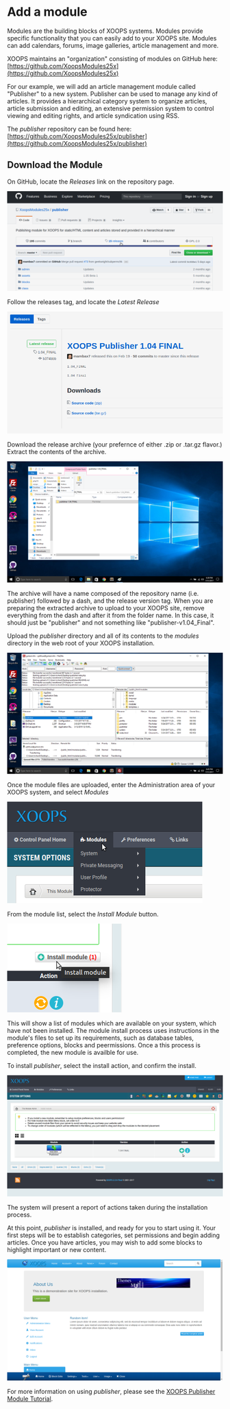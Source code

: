 # Add a module

Modules are the building blocks of XOOPS systems. Modules provide specific functionality that you can easily add to your XOOPS site. Modules can add calendars, forums, image galleries, article management and more.

XOOPS maintains an "organization" consisting of modules on GitHub here: [https://github.com/XoopsModules25x](https://github.com/XoopsModules25x)

For our example, we will add an article management module called "Publisher" to a new system. Publisher can be used to manage any kind of articles. It provides a hierarchical category system to organize articles, article submission and editing, an extensive permission system to control viewing and editing rights, and article syndication using RSS.

The _publisher_ repository can be found here: [https://github.com/XoopsModules25x/publisher](https://github.com/XoopsModules25x/publisher)

## Download the Module

On GitHub, locate the _Releases_ link on the repository page.

![XOOPS Module on GitHub](../../.gitbook/assets/module-github-01.png)

Follow the releases tag, and locate the _Latest Release_

![XOOPS Module Release on GitHub](../../.gitbook/assets/module-github-02.png)

Download the release archive \(your prefernce of either .zip or .tar.gz flavor.\) Extract the contents of the archive.

![XOOPS Module Release on GitHub](../../.gitbook/assets/module-extract-01.png)

The archive will have a name composed of the repository name \(i.e. publisher\) followed by a dash, and the release version tag. When you are preparing the extracted archive to upload to your XOOPS site, remove everything from the dash and after it from the folder name. In this case, it should just be "publisher" and not something like "publisher-v1.04\_Final".

Upload the _publisher_ directory and all of its contents to the _modules_ directory in the web root of your XOOPS installation.

![XOOPS Module Release on GitHub](../../.gitbook/assets/module-upload-01.png)

Once the module files are uploaded, enter the Administration area of your XOOPS system, and select _Modules_

![XOOPS Module Administration](../../.gitbook/assets/module-install-01.png)

From the module list, select the _Install Module_ button.

![XOOPS Install Module](../../.gitbook/assets/module-install-02.png)

This will show a list of modules which are available on your system, which have not been installed. The module install process uses instructions in the module's files to set up its requirements, such as database tables, preference options, blocks and peermissions. Once a this process is completed, the new module is availble for use.

To install _publisher_, select the install action, and confirm the install.

![XOOPS Installable Modules](../../.gitbook/assets/module-install-03.png)

The system will present a report of actions taken during the installation process.

At this point, _publisher_ is installed, and ready for you to start using it. Your first steps will be to establish categories, set permissions and begin adding articles. Once you have articles, you may wish to add some blocks to highlight important or new content.

![Publisher Block on Home Page](../../.gitbook/assets/add-module-06.png)

For more information on using _publisher_, please see the [XOOPS Publisher Module Tutorial](https://www.gitbook.com/read/book/xoops/publisher-tutorial).

